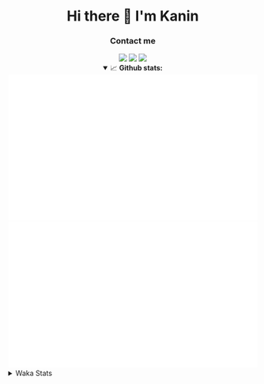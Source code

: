 <div align="center">
 <h1>Hi there 👋 I'm Kanin</h1>
 <h3>Contact me</h3>
 <a href="mailto:im@kanin.dev"><img src="https://img.shields.io/badge/gmail-%23D14836.svg?&style=for-the-badge&logo=gmail&logoColor=white"/></a>
 <a href="https://twitter.com/KaninTwt"><img src="https://img.shields.io/badge/twitter-%231DA1F2.svg?&style=for-the-badge&logo=twitter&logoColor=white"/></a>
 <a href="https://www.linkedin.com/in/KaninDev"><img src="https://img.shields.io/badge/linkedin-%230077B5.svg?&style=for-the-badge&logo=linkedin&logoColor=white"/></a>
<details open>
  <summary>📈 <b>Github stats:</b></summary>
  <img src="https://github.com/Kanin/Kanin/blob/master/scripts/GitHubStats/generated/overview.svg"/>
  <img src="https://github.com/Kanin/Kanin/blob/master/scripts/GitHubStats/generated/languages.svg"/>
</details>
</div>

<details>
 <summary>Waka Stats</summary>

<!--START_SECTION:waka-->
![Code Time](http://img.shields.io/badge/Code%20Time-2%2C224%20hrs%2012%20mins-blue)

![Profile Views](http://img.shields.io/badge/Profile%20Views-0-blue)

![Lines of code](https://img.shields.io/badge/From%20Hello%20World%20I%27ve%20Written-561.4%20thousand%20lines%20of%20code-blue)

**🐱 My GitHub Data** 

> 📦 105.4 kB Used in GitHub's Storage 
 > 
> 🏆 742 Contributions in the Year 2023
 > 
> 🚫 Not Opted to Hire
 > 
> 📜 24 Public Repositories 
 > 
> 🔑 12 Private Repositories 
 > 
**I'm an Early 🐤** 

```text
🌞 Morning                2324 commits        ██████░░░░░░░░░░░░░░░░░░░   25.88 % 
🌆 Daytime                2744 commits        ████████░░░░░░░░░░░░░░░░░   30.56 % 
🌃 Evening                2588 commits        ███████░░░░░░░░░░░░░░░░░░   28.82 % 
🌙 Night                  1323 commits        ████░░░░░░░░░░░░░░░░░░░░░   14.73 % 
```
📅 **I'm Most Productive on Monday** 

```text
Monday                   1742 commits        █████░░░░░░░░░░░░░░░░░░░░   19.40 % 
Tuesday                  1264 commits        ████░░░░░░░░░░░░░░░░░░░░░   14.08 % 
Wednesday                861 commits         ██░░░░░░░░░░░░░░░░░░░░░░░   09.59 % 
Thursday                 1370 commits        ████░░░░░░░░░░░░░░░░░░░░░   15.26 % 
Friday                   1504 commits        ████░░░░░░░░░░░░░░░░░░░░░   16.75 % 
Saturday                 885 commits         ██░░░░░░░░░░░░░░░░░░░░░░░   09.86 % 
Sunday                   1353 commits        ████░░░░░░░░░░░░░░░░░░░░░   15.07 % 
```


📊 **This Week I Spent My Time On** 

```text
🕑︎ Time Zone: America/New_York

💬 Programming Languages: 
Python                   1 hr 20 mins        █████████████████████████   99.37 % 
.env file                0 secs              ░░░░░░░░░░░░░░░░░░░░░░░░░   00.58 % 
HTML                     0 secs              ░░░░░░░░░░░░░░░░░░░░░░░░░   00.03 % 
virtualenv               0 secs              ░░░░░░░░░░░░░░░░░░░░░░░░░   00.01 % 
PythonStub               0 secs              ░░░░░░░░░░░░░░░░░░░░░░░░░   00.00 % 

🔥 Editors: 
PyCharm                  1 hr 21 mins        █████████████████████████   100.00 % 

🐱‍💻 Projects: 
OhioBot                  1 hr 18 mins        ████████████████████████░   96.68 % 
Unknown Project          2 mins              █░░░░░░░░░░░░░░░░░░░░░░░░   02.80 % 
MediaUploader            0 secs              ░░░░░░░░░░░░░░░░░░░░░░░░░   00.40 % 
Groups                   0 secs              ░░░░░░░░░░░░░░░░░░░░░░░░░   00.13 % 

💻 Operating System: 
Windows                  1 hr 21 mins        █████████████████████████   100.00 % 
```

**I Mostly Code in Python** 

```text
Python                   30 repos            █████████████████░░░░░░░░   66.67 % 
Java                     4 repos             ██░░░░░░░░░░░░░░░░░░░░░░░   08.89 % 
TypeScript               2 repos             █░░░░░░░░░░░░░░░░░░░░░░░░   04.44 % 
HTML                     2 repos             █░░░░░░░░░░░░░░░░░░░░░░░░   04.44 % 
Kotlin                   2 repos             █░░░░░░░░░░░░░░░░░░░░░░░░   04.44 % 
```



**Timeline**

![Lines of Code chart](https://raw.githubusercontent.com/Kanin/Kanin/master/assets/bar_graph.png)


 Last Updated on 31/12/2023 11:33:17 UTC
<!--END_SECTION:waka-->
</details>

